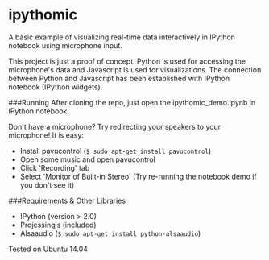 # ipythomic
A basic example of visualizing real-time data interactively in IPython notebook using microphone input.

This project is just a proof of concept.
Python is used for accessing the microphone's data and Javascript is used for visualizations.
The connection between Python and Javascript has been established with IPython notebook (IPython widgets).

###Running
After cloning the repo, just open the ipythomic_demo.ipynb in IPython notebook.

Don't have a microphone? Try redirecting your speakers to your microphone! It is easy:
- Install pavucontrol (`$ sudo apt-get install pavucontrol`)
- Open some music and open pavucontrol
- Click 'Recording' tab
- Select 'Monitor of Built-in Stereo' (Try re-running the notebook demo if you don't see it)

###Requirements & Other Libraries
- IPython (version > 2.0)
- Projessingjs (included)
- Alsaaudio (`$ sudo apt-get install python-alsaaudio`)

Tested on Ubuntu 14.04
